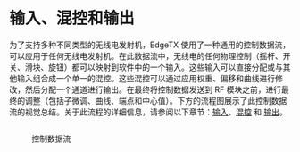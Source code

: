 # 输入、混控和输出

为了支持多种不同类型的无线电发射机，EdgeTX 使用了一种通用的控制数据流，可以应用于任何无线电发射机。在此数据流中，无线电的任何物理控制（摇杆、开关、滑块、旋钮）都可以映射到软件中的一个输入。这些输入可以直接分配或与其他输入组合成一个单一的混控。这些混控可以通过应用权重、偏移和曲线进行修改，然后分配一个通道进行输出。在最终将控制数据发送到 RF 模块之前，进行最终的调整（包括子微调、曲线、端点和中心值）。下方的流程图展示了此控制数据流的视觉总结。关于此流程的详细信息，请参阅以下章节：[输入](inputs.md)、[混控](mixes.md) 和 [输出](../../user-inteface.md)。

<figure><img src="//edgetx-static.zkl2333.com/inputflow.jpg" alt=""><figcaption><p>控制数据流</p></figcaption></figure>